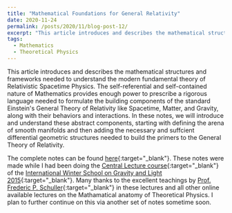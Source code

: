```yaml
---
title: "Mathematical Foundations for General Relativity"
date: 2020-11-24
permalink: /posts/2020/11/blog-post-12/
excerpt: "This article introduces and describes the mathematical structures and frameworks needed to understand the modern fundamental theory of Relativistic Spacetime Physics. The self-referential and self-contained nature of Mathematics provides enough power to prescribe a rigorous language needed to formulate the building components of the standard Einstein's General Theory of Relativity like Spacetime, Matter, and Gravity, along with their behaviors and interactions. In these notes, we will introduce and understand these abstract components, starting with defining the arena of smooth manifolds and then adding the necessary and suffcient differential geometric structures needed to build the primers to the General Theory of Relativity. The complete notes can be found [here](\files\MathFoundationGR.pdf){:target="_blank"}."
tags:
  - Mathematics
  - Theoretical Physics
---
```


This article introduces and describes the mathematical structures and frameworks needed to understand the modern fundamental theory of Relativistic Spacetime Physics. The self-referential and self-contained nature of Mathematics provides enough power to prescribe a rigorous language needed to formulate the building components of the standard Einstein's General Theory of Relativity like Spacetime, Matter, and Gravity, along with their behaviors and interactions. In these notes, we will introduce and understand these abstract components, starting with defining the arena of smooth manifolds and then adding the necessary and suffcient differential geometric structures needed to build the primers to the General Theory of Relativity.

The complete notes can be found [here](\files\MathFoundationGR.pdf){:target="_blank"}. These notes were made while I had been doing the [Central Lecture course](https://www.youtube.com/playlist?list=PLFeEvEPtX_0S6vxxiiNPrJbLu9aK1UVC_){:target="_blank"} of the [International Winter School on Gravity and Light 2015](https://gravity-and-light.herokuapp.com/){:target="_blank"}. Many thanks to the excellent teachings by [Prof. Frederic P. Schuller](https://people.utwente.nl/f.p.schuller?tab=about-me){:target="_blank"} in these lectures and all other online available lectures on the Mathamatical anatomy of Theoretical Physics. I plan to further continue on this via another set of notes sometime soon.